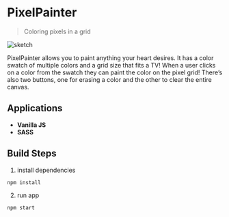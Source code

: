 PixelPainter
============

> Coloring pixels in a grid

![sketch](http://i.imgur.com/JRKvl0E.png)



PixelPainter allows you to paint anything your heart desires. It has a color swatch of multiple colors and a grid size that fits a TV! When a user clicks on a color from the swatch they can paint the color on the pixel grid! There’s also two buttons, one for erasing a color and the other to clear the entire canvas.

## Applications

- **Vanilla JS**
- **SASS**

## Build Steps


1. install dependencies

  `npm install`

2. run app

  `npm start`
